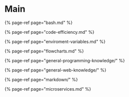 # Main

{% page-ref page="bash.md" %}

{% page-ref page="code-efficiency.md" %}

{% page-ref page="enviroment-variables.md" %}

{% page-ref page="flowcharts.md" %}

{% page-ref page="general-programming-knowledge/" %}

{% page-ref page="general-web-knowledge/" %}

{% page-ref page="markdown/" %}

{% page-ref page="microservices.md" %}

